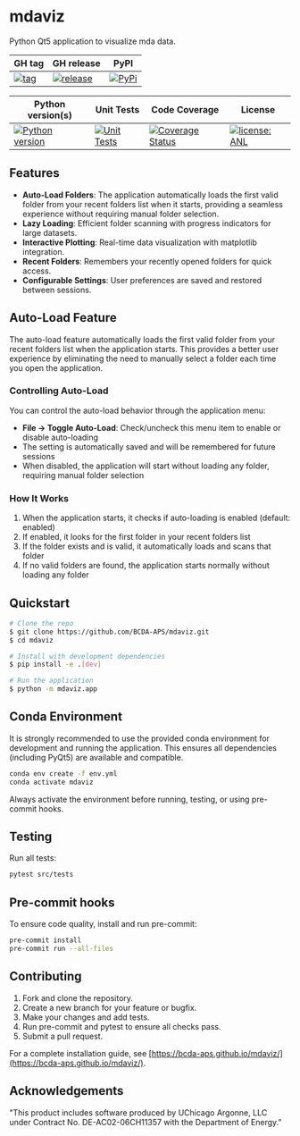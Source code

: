 # mdaviz

Python Qt5 application to visualize mda data.

GH tag | GH release | PyPI
--- | --- | ---
[![tag](https://img.shields.io/github/tag/BCDA-APS/mdaviz.svg)](https://github.com/BCDA-APS/mdaviz/tags) | [![release](https://img.shields.io/github/release/BCDA-APS/mdaviz.svg)](https://github.com/BCDA-APS/mdaviz/releases) | [![PyPi](https://img.shields.io/pypi/v/mdaviz.svg)](https://pypi.python.org/pypi/mdaviz)

Python version(s) | Unit Tests | Code Coverage | License
--- | --- | --- | ---
[![Python version](https://img.shields.io/pypi/pyversions/mdaviz.svg)](https://pypi.python.org/pypi/mdaviz) | [![Unit Tests](https://github.com/BCDA-APS/mdaviz/workflows/Unit%20Tests%20%26%20Code%20Coverage/badge.svg)](https://github.com/BCDA-APS/mdaviz/actions/workflows/unit_tests.yml) | [![Coverage Status](https://coveralls.io/repos/github/BCDA-APS/mdaviz/badge.svg?branch=main)](https://coveralls.io/github/BCDA-APS/mdaviz?branch=main) | [![license: ANL](https://img.shields.io/badge/license-ANL-brightgreen)](LICENSE.txt)

## Features

- **Auto-Load Folders**: The application automatically loads the first valid folder from your recent folders list when it starts, providing a seamless experience without requiring manual folder selection.
- **Lazy Loading**: Efficient folder scanning with progress indicators for large datasets.
- **Interactive Plotting**: Real-time data visualization with matplotlib integration.
- **Recent Folders**: Remembers your recently opened folders for quick access.
- **Configurable Settings**: User preferences are saved and restored between sessions.

## Auto-Load Feature

The auto-load feature automatically loads the first valid folder from your recent folders list when the application starts. This provides a better user experience by eliminating the need to manually select a folder each time you open the application.

### Controlling Auto-Load

You can control the auto-load behavior through the application menu:

- **File → Toggle Auto-Load**: Check/uncheck this menu item to enable or disable auto-loading
- The setting is automatically saved and will be remembered for future sessions
- When disabled, the application will start without loading any folder, requiring manual folder selection

### How It Works

1. When the application starts, it checks if auto-loading is enabled (default: enabled)
2. If enabled, it looks for the first folder in your recent folders list
3. If the folder exists and is valid, it automatically loads and scans that folder
4. If no valid folders are found, the application starts normally without loading any folder

## Quickstart

```bash
# Clone the repo
$ git clone https://github.com/BCDA-APS/mdaviz.git
$ cd mdaviz

# Install with development dependencies
$ pip install -e .[dev]

# Run the application
$ python -m mdaviz.app
```

## Conda Environment

It is strongly recommended to use the provided conda environment for development and running the application. This ensures all dependencies (including PyQt5) are available and compatible.

```bash
conda env create -f env.yml
conda activate mdaviz
```

Always activate the environment before running, testing, or using pre-commit hooks.

## Testing

Run all tests:
```bash
pytest src/tests
```

## Pre-commit hooks

To ensure code quality, install and run pre-commit:
```bash
pre-commit install
pre-commit run --all-files
```

## Contributing

1. Fork and clone the repository.
2. Create a new branch for your feature or bugfix.
3. Make your changes and add tests.
4. Run pre-commit and pytest to ensure all checks pass.
5. Submit a pull request.

For a complete installation guide, see [https://bcda-aps.github.io/mdaviz/](https://bcda-aps.github.io/mdaviz/).

## Acknowledgements

"This product includes software produced by UChicago Argonne, LLC
under Contract No. DE-AC02-06CH11357 with the Department of Energy."
